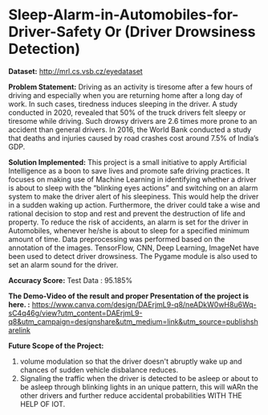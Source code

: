 # Sleep-Alarm-in-Automobiles-for-Driver-Safety Or (Driver Drowsiness Detection)

**Dataset:** http://mrl.cs.vsb.cz/eyedataset

**Problem Statement:** 
Driving as an activity is tiresome after a few hours of driving and especially when you are returning home after a long day of work. In such cases, tiredness induces sleeping in the driver. A study conducted in 2020, revealed that 50% of the truck drivers felt sleepy or tiresome while driving. Such drowsy drivers are 2.6 times more prone to an accident than general drivers. In 2016, the World Bank conducted a study that deaths and injuries caused by road crashes cost around 7.5% of India’s GDP. 

**Solution Implemented:** 
This project is a small initiative to apply Artificial Intelligence as a boon to save lives and promote safe driving practices. 
It focuses on making use of Machine Learning in identifying whether a driver is about to sleep with the “blinking eyes actions” and switching on an alarm system to make the driver alert of his sleepiness. This would help the driver in a sudden waking up action. Furthermore, the driver could take a wise and rational decision to stop and rest and prevent the destruction of life and property. To reduce the risk of accidents, an alarm is set for the driver in Automobiles, whenever he/she is about to sleep for a specified minimum amount of time. Data preprocessing was performed based on the annotation of the images. TensorFlow, CNN, Deep Learning, ImageNet have been used to detect driver drowsiness. The Pygame module is also used to set an alarm sound for the driver.

**Accuracy Score:**
Test Data : 95.185%

**The Demo-Video of the result and proper Presentation of the project is here. :**  https://www.canva.com/design/DAErjmL9-q8/neADkW0wH8u6Wq-sC4q46g/view?utm_content=DAErjmL9-q8&utm_campaign=designshare&utm_medium=link&utm_source=publishsharelink

**Future Scope of the Project:**
1) volume modulation so that the driver doesn't abruptly wake up and chances of sudden vehicle disbalance reduces.
2) Signaling the traffic when the driver is detected to be asleep or about to be asleep through blinking lights in an unique pattern, this will wARn the other drivers and further reduce accidental probabilities WITH THE HELP OF IOT.

